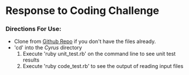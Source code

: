 # Response to Coding Challenge

### Directions For Use:

+ Clone from [Github Repo](https://github.com/kwokster10/Cyrus) if you don't have the files already.
+ 'cd' into the _Cyrus_ directory
	1. Execute 'ruby unit_test.rb' on the command line to see unit test results
	2. Execute 'ruby code_test.rb' to see the output of reading input files